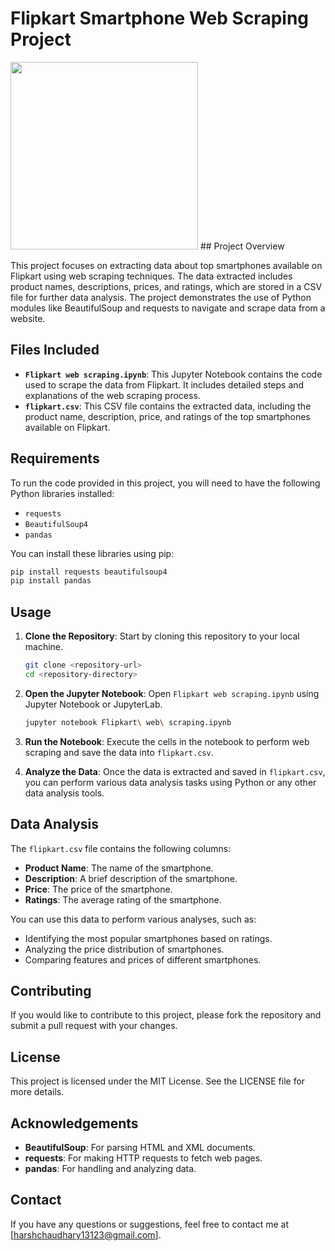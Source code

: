 # Flipkart Smartphone Web Scraping Project
<img src="https://encrypted-tbn0.gstatic.com/images?q=tbn:ANd9GcTMmjlBUmon3iCgwQAslByhkZO9V9qReGkqgw&s" height="300">
## Project Overview

This project focuses on extracting data about top smartphones available on Flipkart using web scraping techniques. The data extracted includes product names, descriptions, prices, and ratings, which are stored in a CSV file for further data analysis. The project demonstrates the use of Python modules like BeautifulSoup and requests to navigate and scrape data from a website.

## Files Included

- **`Flipkart web scraping.ipynb`**: This Jupyter Notebook contains the code used to scrape the data from Flipkart. It includes detailed steps and explanations of the web scraping process.
- **`flipkart.csv`**: This CSV file contains the extracted data, including the product name, description, price, and ratings of the top smartphones available on Flipkart.

## Requirements

To run the code provided in this project, you will need to have the following Python libraries installed:

- `requests`
- `BeautifulSoup4`
- `pandas`

You can install these libraries using pip:

```bash
pip install requests beautifulsoup4
pip install pandas
```

## Usage

1. **Clone the Repository**: Start by cloning this repository to your local machine.
   ```bash
   git clone <repository-url>
   cd <repository-directory>
   ```

2. **Open the Jupyter Notebook**: Open `Flipkart web scraping.ipynb` using Jupyter Notebook or JupyterLab.
   ```bash
   jupyter notebook Flipkart\ web\ scraping.ipynb
   ```

3. **Run the Notebook**: Execute the cells in the notebook to perform web scraping and save the data into `flipkart.csv`.

4. **Analyze the Data**: Once the data is extracted and saved in `flipkart.csv`, you can perform various data analysis tasks using Python or any other data analysis tools.

## Data Analysis

The `flipkart.csv` file contains the following columns:

- **Product Name**: The name of the smartphone.
- **Description**: A brief description of the smartphone.
- **Price**: The price of the smartphone.
- **Ratings**: The average rating of the smartphone.

You can use this data to perform various analyses, such as:

- Identifying the most popular smartphones based on ratings.
- Analyzing the price distribution of smartphones.
- Comparing features and prices of different smartphones.


## Contributing

If you would like to contribute to this project, please fork the repository and submit a pull request with your changes.

## License

This project is licensed under the MIT License. See the LICENSE file for more details.

## Acknowledgements

- **BeautifulSoup**: For parsing HTML and XML documents.
- **requests**: For making HTTP requests to fetch web pages.
- **pandas**: For handling and analyzing data.

## Contact

If you have any questions or suggestions, feel free to contact me at [harshchaudhary13123@gmail.com].

